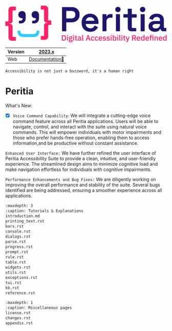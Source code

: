 [![Logo](https://raw.githubusercontent.com/quantum-quirks/peritia/main/docs/images/peritia.png)](https://peritia.rtfd.io)

| Version    | [2023.x](https://peritia.rtfd.io)
|------------|----------------------------------------------------------------------------
| Web        | [Documentation📃](https://peritia.readthedocs.io/)




`Accessibility is not just a buzzword, it's a human right`

# Peritia



What's New:

- [x] ``Voice Command Capability``: We will integrate  a cutting-edge voice command feature across all Peritia applications. Users will be able to navigate, control, and interact with the suite using natural voice commands. This will empower individuals with motor impairments and those who prefer hands-free operation, enabling them to access information,and be productive without constant assistance.

``Enhanced User Interface:`` We have further refined the user interface of Peritia Accessibility Suite to provide a clean, intuitive, and user-friendly experience. The streamlined design aims to minimize cognitive load and make navigation effortless for individuals with cognitive impairments.

``Performance Enhancements and Bug Fixes:`` We are diligently working on improving the overall performance and stability of the suite. Several bugs identified are being addressed, ensuring a smoother experience across all applications.

```{toctree}
:maxdepth: 3
:caption: Tutorials & Explanations
introduction.md
printing_text.rst
bars.rst
console.rst
dialogs.rst
parse.rst
progress.rst
prompt.rst
rule.rst
table.rst
widgets.rst
utils.rst
exceptions.rst
tui.rst
kb.rst
reference.rst
```

```{toctree}
:maxdepth: 1
:caption: Miscellaneous pages
license.rst
changes.rst
appendix.rst
```








